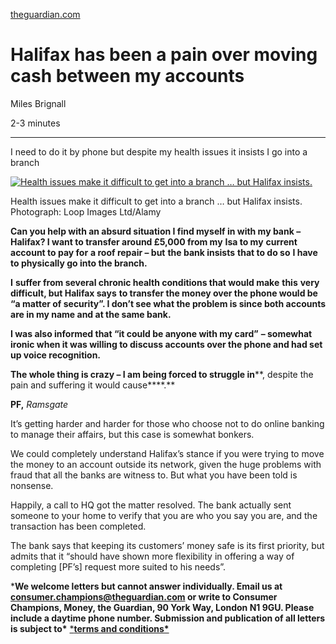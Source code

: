 [theguardian.com](https://www.theguardian.com/money/2019/dec/16/halifax-money-transfer-phone-security)

# Halifax has been a pain over moving cash between my accounts

Miles Brignall

2-3 minutes

------

I need to do it by phone but despite my health issues it insists I go into a branch

[               ![Health issues make it difficult to get into a branch … but Halifax insists.](https://i.guim.co.uk/img/media/8d1e693b5462e9cfff865b5aeaaaa3ea400172d7/643_628_5038_3023/master/5038.jpg?width=300&quality=85&auto=format&fit=max&s=d5b7479bd9b585c00d8b2cefc2072cad)     ](about:reader?url=https%3A%2F%2Fwww.theguardian.com%2Fmoney%2F2019%2Fdec%2F16%2Fhalifax-money-transfer-phone-security#img-1)

[   ](about:reader?url=https%3A%2F%2Fwww.theguardian.com%2Fmoney%2F2019%2Fdec%2F16%2Fhalifax-money-transfer-phone-security#img-1)







Health issues make it difficult to get into a branch … but Halifax insists. Photograph: Loop Images Ltd/Alamy

**Can you help with an absurd situation I find myself in with my bank – Halifax? I want to transfer around £5,000 from my** **Isa to my** **current account to pay for** **a roof repair – but** **the bank insists** **that to do so** **I have to physically go into the branch.**

**I** **suffer from several chronic health conditions that would make** **this** **very difficult, but Halifax says** **to transfer the money over the phone would be “a matter of security”. I  don’t see what the problem is since both accounts are in my name and at  the same bank.** 

**I was also informed that “it could be anyone with my card”** **– somewhat ironic when it was willing to discuss accounts over the phone and had set up voice recognition.**

**The whole thing is crazy – I am being forced to struggle in****, despite the pain and suffering it would cause****.** 

**PF,** *Ramsgate*

It’s getting harder and harder for those who choose not to do online  banking to manage their affairs, but this case is somewhat bonkers.

We could completely understand Halifax’s stance if you were trying to move the money to an account outside its network, given the huge  problems with fraud that all the banks are witness to. But what you have been told is nonsense.

Happily, a call to HQ got the matter resolved. The bank actually sent someone to your home to verify that you are who you say you are, and  the transaction has been completed.

The bank says that keeping its customers’ money safe is its first  priority, but admits that it “should have shown more flexibility in  offering a way of completing [PF’s] request more suited to his needs”.

***We welcome letters but cannot answer individually. Email  us at consumer.champions@theguardian.com or write to Consumer Champions, Money, the Guardian, 90 York Way, London N1 9GU. Please include a  daytime phone number. Submission and publication of all letters is  subject to\*** [***terms and conditions\***](http://gu.com/letters-terms)

​          